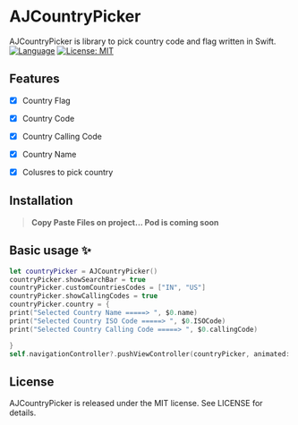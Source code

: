 # AJCountryPicker


AJCountryPicker is library to pick country code and flag written in Swift.
[![Language](https://img.shields.io/badge/language-Swift%204.0-orange.svg)](https://swift.org)
[![License: MIT](http://img.shields.io/badge/license-MIT-70a1fb.svg?style=flat)](https://github.com/techmehra/AJCountryPicker/master/README.md)
## Features

- [x] Country Flag
- [x] Country Code
- [x] Country Calling Code
- [x] Country Name
- [x] Colusres to pick country 



## Installation

> **Copy Paste Files on project... Pod is coming soon**

## Basic usage ✨

```swift
let countryPicker = AJCountryPicker()
countryPicker.showSearchBar = true
countryPicker.customCountriesCodes = ["IN", "US"]
countryPicker.showCallingCodes = true
countryPicker.country = {
print("Selected Country Name =====> ", $0.name)
print("Selected Country ISO Code =====> ", $0.ISOCode)
print("Selected Country Calling Code =====> ", $0.callingCode)

}
self.navigationController?.pushViewController(countryPicker, animated: true)
```
## License

AJCountryPicker is released under the MIT license. See LICENSE for details.
